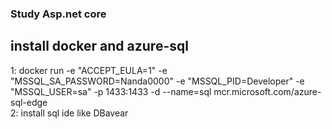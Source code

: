 ### Study Asp.net core
## install docker and azure-sql  
1: docker run -e "ACCEPT_EULA=1" -e "MSSQL_SA_PASSWORD=Nanda0000" -e "MSSQL_PID=Developer" -e "MSSQL_USER=sa" -p 1433:1433 -d --name=sql mcr.microsoft.com/azure-sql-edge  
2: install sql ide like DBavear  

